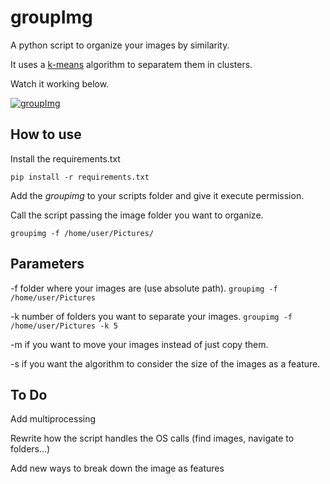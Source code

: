 # groupImg

A python script to organize your images by similarity.

It uses a [k-means](https://en.wikipedia.org/wiki/K-means_clustering) algorithm to separatem them in clusters.

Watch it working below.

[![groupImg](http://img.youtube.com/vi/LgzsJU-b34o/0.jpg)](http://www.youtube.com/watch?v=LgzsJU-b34o)

## How to use

Install the requirements.txt

```
pip install -r requirements.txt
```

Add the *groupimg* to your scripts folder and give it execute permission.

Call the script passing the image folder you want to organize.

```
groupimg -f /home/user/Pictures/
```

## Parameters

\-f folder where your images are (use absolute path).
```groupimg -f /home/user/Pictures```

\-k number of folders you want to separate your images. 
```groupimg -f /home/user/Pictures -k 5```

\-m if you want to move your images instead of just copy them.

\-s if you want the algorithm to consider the size of the images as a feature.

## To Do

Add multiprocessing

Rewrite how the script handles the OS calls (find images, navigate to folders...)

Add new ways to break down the image as features
